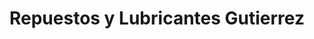 ---
title: "Repuestos y Lubricantes Gutierrez"
url: /jinotega/repuestos-y-lubricantes-gutierrez/
shop: Autowerkstatt
---